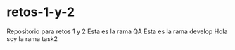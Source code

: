 # retos-1-y-2
Repositorio para retos 1 y 2
Esta es la rama QA
Esta es la rama develop
Hola soy la rama task2
